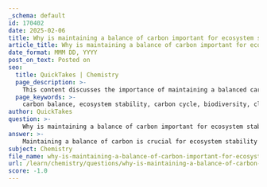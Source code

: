 ```yaml
---
_schema: default
id: 170402
date: 2025-02-06
title: Why is maintaining a balance of carbon important for ecosystem stability, and what are the impacts of an imbalance?
article_title: Why is maintaining a balance of carbon important for ecosystem stability, and what are the impacts of an imbalance?
date_format: MMM DD, YYYY
post_on_text: Posted on
seo:
  title: QuickTakes | Chemistry
  page_description: >-
    This content discusses the importance of maintaining a balanced carbon cycle for ecosystem stability, its role in climate regulation, and the impacts of carbon imbalance on biodiversity and ecosystem services.
  page_keywords: >-
    carbon balance, ecosystem stability, carbon cycle, biodiversity, climate regulation, greenhouse gases, carbon sequestration, climate change, ecosystem services, sustainable practices
author: QuickTakes
question: >-
    Why is maintaining a balance of carbon important for ecosystem stability, and what are the impacts of an imbalance?
answer: >-
    Maintaining a balance of carbon is crucial for ecosystem stability for several reasons:\n\n### 1. **Ecosystem Dynamics**\nThe carbon cycle is integral to the functioning of ecosystems. Carbon is a fundamental building block of life, and its flow through various components of the ecosystem—such as plants, animals, and decomposers—ensures that energy and nutrients are cycled effectively. For instance, plants absorb carbon dioxide (CO₂) during photosynthesis, converting it into organic matter that serves as food for herbivores, which in turn are consumed by carnivores. This interconnectedness highlights the importance of a balanced carbon cycle in maintaining biodiversity and ecosystem health.\n\n### 2. **Climate Regulation**\nA balanced carbon cycle helps regulate the Earth's climate. Excessive carbon emissions, primarily from human activities like burning fossil fuels and deforestation, lead to increased atmospheric CO₂ levels. This enhances the greenhouse effect, resulting in global warming and climate change. Such changes can disrupt weather patterns, affect species distributions, and lead to habitat loss, all of which threaten ecosystem stability.\n\n### 3. **Carbon Sequestration**\nHealthy ecosystems, particularly forests, wetlands, and oceans, act as carbon sinks, sequestering carbon and mitigating climate change. When these ecosystems are disrupted—through deforestation, pollution, or degradation—their ability to sequester carbon diminishes, leading to an increase in atmospheric carbon levels. This not only exacerbates climate change but also destabilizes the ecosystems that rely on a balanced carbon cycle.\n\n### Impacts of an Imbalance\nAn imbalance in the carbon cycle can have severe consequences:\n\n- **Increased Greenhouse Gas Concentrations**: An excess of CO₂ and other greenhouse gases in the atmosphere leads to global warming, which can cause extreme weather events, rising sea levels, and shifts in climate zones.\n  \n- **Loss of Biodiversity**: Changes in temperature and precipitation patterns can alter habitats, making them unsuitable for certain species. This can lead to declines in biodiversity, as species that cannot adapt or migrate may face extinction.\n\n- **Altered Ecosystem Services**: Ecosystems provide essential services such as clean air and water, pollination, and soil fertility. Disruptions in the carbon cycle can impair these services, affecting human health and livelihoods.\n\n- **Feedback Loops**: An imbalance can trigger feedback mechanisms that further exacerbate climate change. For example, thawing permafrost releases stored carbon, increasing atmospheric CO₂ levels and accelerating warming.\n\nIn summary, maintaining a balanced carbon cycle is vital for ecosystem stability, climate regulation, and the provision of essential ecosystem services. Disruptions to this balance can lead to significant ecological and societal challenges, underscoring the importance of sustainable practices and carbon management strategies.
subject: Chemistry
file_name: why-is-maintaining-a-balance-of-carbon-important-for-ecosystem-stability-and-what-are-the-impacts-of-an-imbalance.md
url: /learn/chemistry/questions/why-is-maintaining-a-balance-of-carbon-important-for-ecosystem-stability-and-what-are-the-impacts-of-an-imbalance
score: -1.0
---
```


&nbsp;